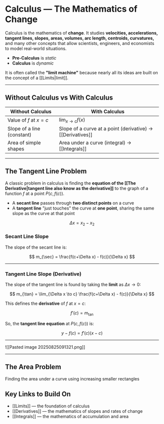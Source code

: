# Calculus — The Mathematics of Change

Calculus is the mathematics of **change**. It studies **velocities, accelerations, tangent lines, slopes, areas, volumes, arc length, centroids, curvatures,** and many other concepts that allow scientists, engineers, and economists to model real-world situations.  

- **Pre-Calculus** is *static*  
- **Calculus** is *dynamic*  

It is often called the **"limit machine"** because nearly all its ideas are built on the concept of a [[Limits|limit]].  

---

## Without Calculus vs With Calculus

| Without Calculus           | With Calculus                                              |
| -------------------------- | ---------------------------------------------------------- |
| Value of $f$ at $x=c$      | $\lim_{x \to c} f(x)$                                      |
| Slope of a line (constant) | Slope of a curve at a point (derivative) → [[Derivatives]] |
| Area of simple shapes      | Area under a curve (integral) → [[Integrals]]              |

---

## The Tangent Line Problem

A classic problem in calculus is finding the **equation of the [[The Derivative|tangent line also know as the derivative]]** to the graph of a function $f$ at a point $P(c, f(c))$.  

- A **secant line** passes through **two distinct points** on a curve  
- A **tangent line** "just touches" the curve at **one point**, sharing the same slope as the curve at that point  

$$
\Delta x=x_{2}-x_{2}
$$

### Secant Line Slope

The slope of the secant line is:

$$
m_{\sec} = \frac{f(c+\Delta x) - f(c)}{\Delta x}
$$

---

### Tangent Line Slope (Derivative)

The slope of the tangent line is found by taking the **limit** as $\Delta x \to 0$:

$$
m_{\tan} = \lim_{\Delta x \to c} \frac{f(c+\Delta x) - f(c)}{\Delta x}
$$

This defines the **derivative** of $f$ at $x=c$:  

$$
f'(c) = m_{\tan}
$$  

So, the **tangent line equation** at $P(c, f(c))$ is:  

$$
y - f(c) = f'(c)(x - c)
$$

---
![[Pasted image 20250825091321.png]]

---
## The Area Problem
Finding the area under a curve using increasing smaller rectangles 


## Key Links to Build On
- [[Limits]] — the foundation of calculus  
- [[Derivatives]] — the mathematics of slopes and rates of change  
- [[Integrals]] — the mathematics of accumulation and area  
